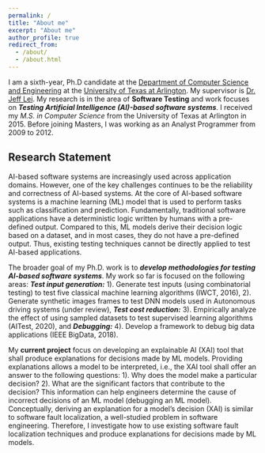 ```yaml
---
permalink: /
title: "About me"
excerpt: "About me"
author_profile: true
redirect_from: 
  - /about/
  - /about.html
---
```



I am a sixth-year, Ph.D candidate at the [Department of Computer Science and Engineering](http://cse.uta.edu/) at the [University of Texas at Arlington](http://www.uta.edu/uta/). My supervisor is [Dr. Jeff Lei](https://mentis.uta.edu/explore/profile/yu-lei). My research is in the area of **Software Testing** and work focuses on ***Testing Artificial Intelligence (AI)-based software systems***. I received my *M.S. in Computer Science* from the University of Texas at Arlington in 2015. Before joining Masters, I was working as an Analyst Programmer from 2009 to 2012.

## Research Statement
  AI-based software systems are increasingly used across application domains. However, one of the key challenges continues to be the reliability and correctness of AI-based systems. At the core of AI-based software systems is a machine learning (ML) model that is used to perform tasks such as classification and prediction. Fundamentally, traditional software applications have a deterministic logic written by humans with a pre-defined output. Compared to this, ML models derive their decision logic based on a dataset, and in most cases, they do not have a pre-defined output. Thus, existing testing techniques cannot be directly applied to test AI-based applications. 
  
  The broader goal of my Ph.D. work is to ***develop methodologies for testing AI-based software systems***. My work so far is focused on the following areas: ***Test input generation:*** 1). Generate test inputs (using combinatorial testing) to test five classical machine learning algorithms (IWCT, 2016), 2). Generate synthetic images frames to test DNN models used in Autonomous driving systems (under review), ***Test cost reduction:*** 3). Empirically analyze the effect of using sampled datasets to test supervised learning algorithms (AITest, 2020), and ***Debugging:*** 4). Develop a framework to debug big data applications (IEEE BigData, 2018). 
  
  My **current project** focus on developing an explainable AI (XAI) tool that shall produce explanations for decisions made by ML models. Providing explanations allows a model to be interpreted, i.e., the XAI tool shall offer an answer to the following questions: 1). Why does the model make a particular decision? 2). What are the significant factors that contribute to the decision? This information can help engineers determine the cause of incorrect decisions of an ML model (debugging an ML model). Conceptually, deriving an explanation for a model’s decision (XAI) is similar to software fault localization, a well-studied problem in software engineering.  Therefore, I investigate how to use existing software fault localization techniques and produce explanations for decisions made by ML models.
